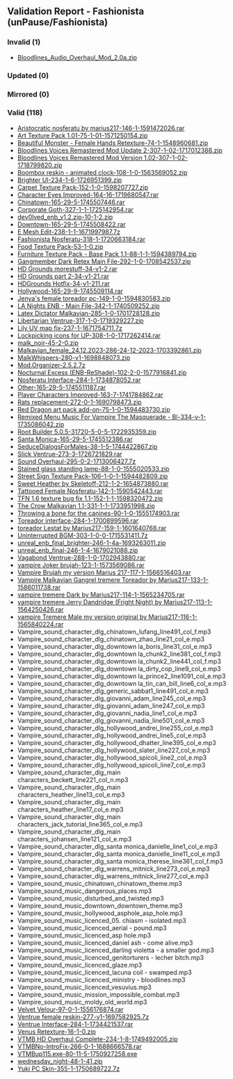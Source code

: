 ## Validation Report - Fashionista (unPause/Fashionista)


### Invalid (1)
*  [Bloodlines_Audio_Overhaul_Mod_2.0a.zip](https://www.moddb.com/downloads/mirror/95802/131/13dc92e725b86bb7804bbbdc58ec29dc)
### Updated (0)
### Mirrored (0)
### Valid (118)
*  [Aristocratic nosferatu by marius217-146-1-1591472026.rar](https://www.nexusmods.com/vampirebloodlines/mods/146/?tab=files&file_id=402)
*  [Art Texture Pack 1.01-75-1-01-1571250154.zip](https://www.nexusmods.com/vampirebloodlines/mods/75/?tab=files&file_id=288)
*  [Beautiful Monster - Female Hands Retexture-74-1-1548960681.zip](https://www.nexusmods.com/vampirebloodlines/mods/74/?tab=files&file_id=169)
*  [Bloodlines Voices Remastered Mod Update 2-307-1-02-1717012388.zip](https://www.nexusmods.com/vampirebloodlines/mods/307/?tab=files&file_id=997)
*  [Bloodlines Voices Remastered Mod Version 1.02-307-1-02-1718799820.zip](https://www.nexusmods.com/vampirebloodlines/mods/307/?tab=files&file_id=1010)
*  [Boombox reskin - animated clock-108-1-0-1563569052.zip](https://www.nexusmods.com/vampirebloodlines/mods/108/?tab=files&file_id=264)
*  [Brighter UI-234-1-6-1726951399.zip](https://www.nexusmods.com/vampirebloodlines/mods/234/?tab=files&file_id=1075)
*  [Carpet Texture Pack-152-1-0-1598207727.zip](https://www.nexusmods.com/vampirebloodlines/mods/152/?tab=files&file_id=423)
*  [Character Eyes Improved-164-16-1719680547.rar](https://www.nexusmods.com/vampirebloodlines/mods/164/?tab=files&file_id=1015)
*  [Chinatown-165-29-5-1745507446.rar](https://www.nexusmods.com/vampirebloodlines/mods/165/?tab=files&file_id=1212)
*  [Corporate Goth-327-1-1-1725142954.rar](https://www.nexusmods.com/vampirebloodlines/mods/327/?tab=files&file_id=1068)
*  [dev0lved_enb_v1.2.zip-10-1-2.zip](https://www.nexusmods.com/vampirebloodlines/mods/10/?tab=files&file_id=9)
*  [Downtown-165-29-5-1745508422.rar](https://www.nexusmods.com/vampirebloodlines/mods/165/?tab=files&file_id=1213)
*  [E Mesh Edit-238-1-1-1671997987.7z](https://www.nexusmods.com/vampirebloodlines/mods/238/?tab=files&file_id=691)
*  [Fashionista Nosferatu-318-1-1720663184.rar](https://www.nexusmods.com/vampirebloodlines/mods/318/?tab=files&file_id=1029)
*  [Food Texture Pack-53-1-0.zip](https://www.nexusmods.com/vampirebloodlines/mods/53/?tab=files&file_id=134)
*  [Furniture Texture Pack - Base Pack 1.1-88-1-1-1594389794.zip](https://www.nexusmods.com/vampirebloodlines/mods/88/?tab=files&file_id=408)
*  [Gangmember Dark Retex Main File-292-1-0-1708542537.zip](https://www.nexusmods.com/vampirebloodlines/mods/292/?tab=files&file_id=943)
*  [HD Grounds morestuff-34-v1-2.rar](https://www.nexusmods.com/vampirebloodlines/mods/34/?tab=files&file_id=75)
*  [HD Grounds part 2-34-v1-21.rar](https://www.nexusmods.com/vampirebloodlines/mods/34/?tab=files&file_id=76)
*  [HDGrounds Hotfix-34-v1-211.rar](https://www.nexusmods.com/vampirebloodlines/mods/34/?tab=files&file_id=78)
*  [Hollywood-165-29-9-1745509114.rar](https://www.nexusmods.com/vampirebloodlines/mods/165/?tab=files&file_id=1214)
*  [Jenya's female toreador pc-149-1-0-1594830583.zip](https://www.nexusmods.com/vampirebloodlines/mods/149/?tab=files&file_id=412)
*  [LA Nights ENB - Main File-342-1-1740509252.zip](https://www.nexusmods.com/vampirebloodlines/mods/342/?tab=files&file_id=1185)
*  [Latex Dictator Malkavian-285-1-0-1701728128.zip](https://www.nexusmods.com/vampirebloodlines/mods/285/?tab=files&file_id=910)
*  [Libertarian Ventrue-317-1-0-1719329227.zip](https://www.nexusmods.com/vampirebloodlines/mods/317/?tab=files&file_id=1013)
*  [Lily UV map fix-237-1-1671754711.7z](https://www.nexusmods.com/vampirebloodlines/mods/237/?tab=files&file_id=688)
*  [Lockpicking icons for UP-308-1-0-1717262414.rar](https://www.nexusmods.com/vampirebloodlines/mods/308/?tab=files&file_id=998)
*  [malk_noir-45-2-0.zip](https://www.nexusmods.com/vampirebloodlines/mods/45/?tab=files&file_id=115)
*  [Malkavian_female_24.12.2023-286-24-12-2023-1703392861.zip](https://www.nexusmods.com/vampirebloodlines/mods/286/?tab=files&file_id=929)
*  [MalkWhispers-280-v1-1698848073.zip](https://www.nexusmods.com/vampirebloodlines/mods/280/?tab=files&file_id=895)
*  [Mod.Organizer-2.5.2.7z](https://github.com/ModOrganizer2/modorganizer/releases/download/v2.5.2/Mod.Organizer-2.5.2.7z)
*  [Nocturnal Excess (ENB-ReShade)-102-2-0-1577916841.zip](https://www.nexusmods.com/vampirebloodlines/mods/102/?tab=files&file_id=345)
*  [Nosferatu Interface-284-1-1734878052.rar](https://www.nexusmods.com/vampirebloodlines/mods/284/?tab=files&file_id=1136)
*  [Other-165-29-5-1745511187.rar](https://www.nexusmods.com/vampirebloodlines/mods/165/?tab=files&file_id=1215)
*  [Player Characters Improved-163-7-1741784862.rar](https://www.nexusmods.com/vampirebloodlines/mods/163/?tab=files&file_id=1194)
*  [Rats replacement-272-0-1-1690798473.zip](https://www.nexusmods.com/vampirebloodlines/mods/272/?tab=files&file_id=843)
*  [Red Dragon art pack add-on-75-1-0-1594483730.zip](https://www.nexusmods.com/vampirebloodlines/mods/75/?tab=files&file_id=411)
*  [Remixed Menu Music For Vampire The Masquerade - Bl-334-v-1-1735086042.zip](https://www.nexusmods.com/vampirebloodlines/mods/334/?tab=files&file_id=1137)
*  [Root Builder 5.0.5-31720-5-0-5-1722935359.zip](https://www.nexusmods.com/skyrimspecialedition/mods/31720/?tab=files&file_id=528774)
*  [Santa Monica-165-29-5-1745512386.rar](https://www.nexusmods.com/vampirebloodlines/mods/165/?tab=files&file_id=1216)
*  [SeduceDialogsForMales-38-1-5-1744422867.zip](https://www.nexusmods.com/vampirebloodlines/mods/38/?tab=files&file_id=1209)
*  [Slick Ventrue-273-3-1726721829.rar](https://www.nexusmods.com/vampirebloodlines/mods/273/?tab=files&file_id=1072)
*  [Sound Overhaul-295-0-2-1713006427.7z](https://www.nexusmods.com/vampirebloodlines/mods/295/?tab=files&file_id=963)
*  [Stained glass standing lamp-88-1-0-1555020533.zip](https://www.nexusmods.com/vampirebloodlines/mods/88/?tab=files&file_id=207)
*  [Street Sign Texture Pack-106-1-0-1-1594482809.zip](https://www.nexusmods.com/vampirebloodlines/mods/106/?tab=files&file_id=410)
*  [Sweet Heather by Skeletoff-212-1-2-1654873880.rar](https://www.nexusmods.com/vampirebloodlines/mods/212/?tab=files&file_id=614)
*  [Tattooed Female Nosferatu-142-1-1590542443.rar](https://www.nexusmods.com/vampirebloodlines/mods/142/?tab=files&file_id=394)
*  [TFN 1.6 texture bug fix 1.1-152-1-1-1598320472.zip](https://www.nexusmods.com/vampirebloodlines/mods/152/?tab=files&file_id=426)
*  [The Crow Malkavian 1.1-331-1-1-1733951998.zip](https://www.nexusmods.com/vampirebloodlines/mods/331/?tab=files&file_id=1129)
*  [Throwing a bone for the canines-90-1-0-1555174903.rar](https://www.nexusmods.com/vampirebloodlines/mods/90/?tab=files&file_id=210)
*  [Toreador interface-284-1-1700899596.rar](https://www.nexusmods.com/vampirebloodlines/mods/284/?tab=files&file_id=905)
*  [toreador Lestat by Marius217-159-1-1601640768.rar](https://www.nexusmods.com/vampirebloodlines/mods/159/?tab=files&file_id=457)
*  [Uninterrupted BGM-303-1-0-0-1715531411.7z](https://www.nexusmods.com/vampirebloodlines/mods/303/?tab=files&file_id=988)
*  [unreal_enb_final_brighter-246-1-4a-1693263011.zip](https://www.nexusmods.com/vampirebloodlines/mods/246/?tab=files&file_id=872)
*  [unreal_enb_final-246-1-4-1679021088.zip](https://www.nexusmods.com/vampirebloodlines/mods/246/?tab=files&file_id=757)
*  [Vagabond Ventrue-288-1-0-1702943880.rar](https://www.nexusmods.com/vampirebloodlines/mods/288/?tab=files&file_id=917)
*  [vampire   Joker  brujah-123-1-1573569086.rar](https://www.nexusmods.com/vampirebloodlines/mods/123/?tab=files&file_id=295)
*  [Vampire Brujah   my version  Marius 217-117-1-1566516403.rar](https://www.nexusmods.com/vampirebloodlines/mods/117/?tab=files&file_id=276)
*  [Vampire Malkavian  Gangrel  tremere  Toreador    by Marius217-133-1-1586011738.rar](https://www.nexusmods.com/vampirebloodlines/mods/133/?tab=files&file_id=361)
*  [vampire tremere Dark by Marius217-114-1-1565234705.rar](https://www.nexusmods.com/vampirebloodlines/mods/114/?tab=files&file_id=269)
*  [vampire tremere Jerry Dandridge (Fright Night) by Marius217-113-1-1564250426.rar](https://www.nexusmods.com/vampirebloodlines/mods/113/?tab=files&file_id=267)
*  [vampire Tremere Male my version original by Marius217-116-1-1565840224.rar](https://www.nexusmods.com/vampirebloodlines/mods/116/?tab=files&file_id=274)
*  Vampire_sound_character_dlg_chinatown_lufang_line491_col_f.mp3
*  Vampire_sound_character_dlg_chinatown_zhao_line21_col_e.mp3
*  Vampire_sound_character_dlg_downtown la_boris_line31_col_e.mp3
*  Vampire_sound_character_dlg_downtown la_chunk2_line381_col_f.mp3
*  Vampire_sound_character_dlg_downtown la_chunk2_line441_col_f.mp3
*  Vampire_sound_character_dlg_downtown la_dirty_cop_line9_col_e.mp3
*  Vampire_sound_character_dlg_downtown la_prince2_line1091_col_e.mp3
*  Vampire_sound_character_dlg_downtown la_tin_can_bill_line6_col_e.mp3
*  Vampire_sound_character_dlg_generic_sabbat1_line491_col_e.mp3
*  Vampire_sound_character_dlg_giovanni_adam_line245_col_e.mp3
*  Vampire_sound_character_dlg_giovanni_adam_line247_col_e.mp3
*  Vampire_sound_character_dlg_giovanni_nadia_line1_col_e.mp3
*  Vampire_sound_character_dlg_giovanni_nadia_line501_col_e.mp3
*  Vampire_sound_character_dlg_hollywood_andrei_line255_col_e.mp3
*  Vampire_sound_character_dlg_hollywood_andrei_line5_col_e.mp3
*  Vampire_sound_character_dlg_hollywood_dhatter_line395_col_e.mp3
*  Vampire_sound_character_dlg_hollywood_slater_line227_col_e.mp3
*  Vampire_sound_character_dlg_hollywood_spicoli_line2_col_e.mp3
*  Vampire_sound_character_dlg_hollywood_spicoli_line7_col_e.mp3
*  Vampire_sound_character_dlg_main characters_beckett_line221_col_n.mp3
*  Vampire_sound_character_dlg_main characters_heather_line13_col_e.mp3
*  Vampire_sound_character_dlg_main characters_heather_line17_col_e.mp3
*  Vampire_sound_character_dlg_main characters_jack_tutorial_line365_col_e.mp3
*  Vampire_sound_character_dlg_main characters_johansen_line121_col_e.mp3
*  Vampire_sound_character_dlg_santa monica_danielle_line1_col_e.mp3
*  Vampire_sound_character_dlg_santa monica_danielle_line11_col_e.mp3
*  Vampire_sound_character_dlg_santa monica_therese_line361_col_f.mp3
*  Vampire_sound_character_dlg_warrens_mitnick_line273_col_e.mp3
*  Vampire_sound_character_dlg_warrens_mitnick_line277_col_e.mp3
*  Vampire_sound_music_chinatown_chinatown_theme.mp3
*  Vampire_sound_music_dangerous_places.mp3
*  Vampire_sound_music_disturbed_and_twisted.mp3
*  Vampire_sound_music_downtown_downtown_theme.mp3
*  Vampire_sound_music_hollywood_asphole_asp_hole.mp3
*  Vampire_sound_music_licenced_05. chiasm - isolated.mp3
*  Vampire_sound_music_licenced_aerial - pound.mp3
*  Vampire_sound_music_licenced_asp hole.mp3
*  Vampire_sound_music_licenced_daniel ash - come alive.mp3
*  Vampire_sound_music_licenced_darling violetta - a smaller god.mp3
*  Vampire_sound_music_licenced_genitorturers - lecher bitch.mp3
*  Vampire_sound_music_licenced_glaze.mp3
*  Vampire_sound_music_licenced_lacuna coil - swamped.mp3
*  Vampire_sound_music_licenced_ministry - bloodlines.mp3
*  Vampire_sound_music_licenced_vesuvius.mp3
*  Vampire_sound_music_mission_impossible_combat.mp3
*  Vampire_sound_music_moldy_old_world.mp3
*  [Velvet Velour-97-0-1-1556176874.rar](https://www.nexusmods.com/vampirebloodlines/mods/97/?tab=files&file_id=231)
*  [Ventrue female reskin-277-v1-1697582925.7z](https://www.nexusmods.com/vampirebloodlines/mods/277/?tab=files&file_id=891)
*  [Ventrue Interface-284-1-1734421537.rar](https://www.nexusmods.com/vampirebloodlines/mods/284/?tab=files&file_id=1133)
*  [Venus Retexture-16-1-0.zip](https://www.nexusmods.com/vampirebloodlines/mods/16/?tab=files&file_id=22)
*  [VTMB HD Overhaul Complete-234-1-8-1749492005.zip](https://www.nexusmods.com/vampirebloodlines/mods/234/?tab=files&file_id=1240)
*  [VTMBNo-IntroFix-266-0-1-1688666578.rar](https://www.nexusmods.com/vampirebloodlines/mods/266/?tab=files&file_id=819)
*  [VTMBup115.exe-80-11-5-1750927258.exe](https://www.nexusmods.com/vampirebloodlines/mods/80/?tab=files&file_id=1250)
*  [wednesday_night-48-1-41.zip](https://www.nexusmods.com/vampirebloodlines/mods/48/?tab=files&file_id=125)
*  [Yuki PC Skin-355-1-1750689722.7z](https://www.nexusmods.com/vampirebloodlines/mods/355/?tab=files&file_id=1249)
